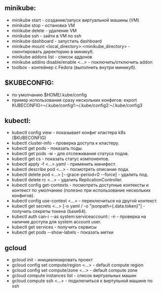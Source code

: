 ##  minikube:
  - minikube start     - создание/запуск виртуальной машины (VM)
  - minikube stop      - остановка VM
  - minikube delete    - удаление VM
  - minikube ssh       - зайти в VM по ssh
  - minikube dashboard - запустить dashboard
  - minikube mount <local_directory>:<minikube_directory> - смонтировать директорию в миникуб.
  - minikube addons list - список аддонов
  - minikube addins disable/enable <...> - поключить/отключить addon
  - toolbox - контейнер с Fedora (выполнить внутри миникуб).
##  $KUBECONFIG:
  - по умолчанию $HOME/.kube/config
  - пример использования сразу нескольких конфигов: export KUBECONFIG=~/.kube/config1:~/.kube/config2:~/.kube/config3
##  kubectl:
  - kubectl config view         - показывает конфиг кластера k8s ($KUBECONFIG)
  - kubectl cluster-info        - проверка доступа к кластеру.
  - kubectl get pods            - показать поды.
  - kubectl get pods -w         - для отслеживания статуса подов.
  - kubectl get cs              - показать статус компонентов.
  - kubectl apply -f <...>.yaml - применить манифест.
  - kubectl describe pod <...>  - посмотреть описание пода.
  - kubectl delete pod  <...> [--grace-period=0 --force]  - удалить под.
  - kubectl delete rc   <...>   - удалить ReplicationController.
  - kubectl config get-contexts - посмотреть доступные контексты и контекст по умолчанию (полезно при использование нескольких конфигов).
  - kubectl config use-context <...> - переключиться на другой контекст.
  - kubectl get secrets <...> [-o yaml / -o "jsonpath={.data.token}"] - получить секреты токена (base64).
  - kubectl auth can-i <operation> <resourse> --as system:serviceaccount:<namespace>:<sa-user> -n <namespace> - проверка на наличие доступа для system account user.
  - kubectl get services - получить сервисы
  - kubectl get pods --show-labels - показать метки
## gcloud
- gcloud init                             - инициализировать проект
- gcloud config set compute/region <...>  - default compute region
- gcloud config set compute/zone  <...>   - default compute zone
- gcloud compute instances list           - список виртуальных машин
- gcloud compute ssh <...>                - подключиться к виртульной машине по ssh
